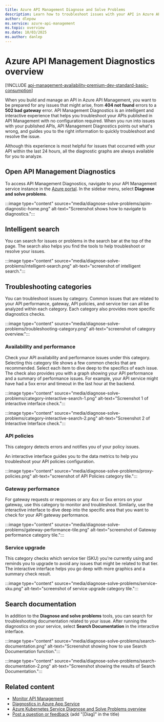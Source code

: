 ```yaml
---
title: Azure API Management Diagnose and Solve Problems
description: Learn how to troubleshoot issues with your API in Azure API Management by using the Diagnose and Solve tool in the Azure portal. 
author: dlepow
ms.service: azure-api-management
ms.topic: overview
ms.date: 10/03/2025
ms.author: danlep
---
```


# Azure API Management Diagnostics overview

[!INCLUDE [api-management-availability-premium-dev-standard-basic-consumption](../../includes/api-management-availability-premium-dev-standard-basic-consumption.md)]

When you build and manage an API in Azure API Management, you want to be prepared for any issues that might arise, from **404 not found** errors to a **502 bad gateway** error. API Management Diagnostics is an intelligent and interactive experience that helps you troubleshoot your APIs published in API Management with no configuration required. When you run into issues with your published APIs, API Management Diagnostics points out what's wrong, and guides you to the right information to quickly troubleshoot and resolve the issue.

Although this experience is most helpful for issues that occurred with your API within the last 24 hours, all the diagnostic graphs are always available for you to analyze.

## Open API Management Diagnostics

To access API Management Diagnostics, navigate to your API Management service instance in the [Azure portal](https://portal.azure.com). In the sidebar menu, select **Diagnose and solve problems**.

:::image type="content" source="media/diagnose-solve-problems/apim-diagnostic-home.png" alt-text="Screenshot shows how to navigate to diagnostics.":::

## Intelligent search

You can search for issues or problems in the search bar at the top of the page. The search also helps you find the tools to help troubleshoot or resolve your issues. 

:::image type="content" source="media/diagnose-solve-problems/intelligent-search.png" alt-text="screenshot of intelligent search.":::

## Troubleshooting categories

You can troubleshoot issues by category. Common issues that are related to your API performance, gateway, API policies, and service tier can all be analyzed within each category. Each category also provides more specific diagnostics checks. 

:::image type="content" source="media/diagnose-solve-problems/troubleshooting-category.png" alt-text="screenshot of category overview.":::

### Availability and performance

Check your API availability and performance issues under this category. Selecting this category tile shows a few common checks that are recommended. Select each item to dive deep to the specifics of each issue. The check also provides you with a graph showing your API performance and a summary of performance issues. For example, your API service might have had a 5xx error and timeout in the last hour at the backend. 

:::image type="content" source="media/diagnose-solve-problems/category-interactive-search-1.png" alt-text="Screenshot 1 of interactive interface check.":::

:::image type="content" source="media/diagnose-solve-problems/category-interactive-search-2.png" alt-text="Screenshot 2 of Interactive Interface check.":::

### API policies

This category detects errors and notifies you of your policy issues. 

An interactive interface guides you to the data metrics to help you troubleshoot your API policies configuration.

:::image type="content" source="media/diagnose-solve-problems/proxy-policies.png" alt-text="screenshot of API Policies category tile.":::

### Gateway performance 

For gateway requests or responses or any 4xx or 5xx errors on your gateway, use this category to monitor and troubleshoot. Similarly, use the interactive interface to dive deep into the specific area that you want to check for your API gateway performance. 

:::image type="content" source="media/diagnose-solve-problems/gateway-performance-tile.png" alt-text="screenshot of Gateway performance category tile.":::

### Service upgrade

This category checks which service tier (SKU) you're currently using and reminds you to upgrade to avoid any issues that might be related to that tier. The interactive interface helps you go deep with more graphics and a summary check result. 

:::image type="content" source="media/diagnose-solve-problems/service-sku.png" alt-text="screenshot of service upgrade category tile.":::

## Search documentation

In addition to the **Diagnose and solve problems** tools, you can search for troubleshooting documentation related to your  issue. After running the diagnostics on your service, select **Search Documentation** in the interactive interface. 

:::image type="content" source="media/diagnose-solve-problems/search-documentation.png" alt-text="Screenshot showing how to use Search Documentation function.":::

:::image type="content" source="media/diagnose-solve-problems/search-documentation-2.png" alt-text="Screenshot showing the results of Search Documentation.":::

## Related content

* [Monitor API Management](monitor-api-management.md)
* [Diagnostics in Azure App Service](../app-service/overview-diagnostics.md)
* [Azure Kubernetes Service Diagnose and Solve Problems overview](/azure/aks/concepts-diagnostics)
* [Post a question or feedback](https://feedback.azure.com/d365community/forum/e808a70c-ff24-ec11-b6e6-000d3a4f0858) (add "[Diag]" in the title)
